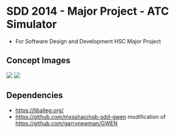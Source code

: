 # SDD 2014 - Major Project - ATC Simulator

+ For Software Design and Development HSC Major Project

## Concept Images
<img src="nsb-sdd-atx/_concept_screens/main.png" />
<img src="nsb-sdd-atx/_concept_screens/scenario.png" />

## Dependencies

+ <https://liballeg.org/>
+ <https://github.com/mxsshao/nsb-sdd-gwen> modification of <https://github.com/garrynewman/GWEN>
